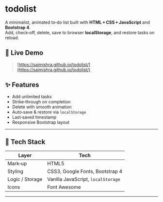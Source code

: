 # todolist

A minimalist, animated to‑do list built with **HTML + CSS + JavaScript** and **Bootstrap 4**.  
Add, check‑off, delete, save to browser **localStorage**, and restore tasks on reload.

## 📌 Live Demo
> [https://saimishra.github.io/todolist/](https://saimishra.github.io/todolist/)


## ✨ Features
- Add unlimited tasks
- Strike‑through on completion
- Delete with smooth animation
- Auto‑save & restore via `localStorage`
- Last‑saved timestamp
- Responsive Bootstrap layout

---

## 🚀 Tech Stack
| Layer | Tech |
|-------|------|
| Mark‑up | HTML5 |
| Styling | CSS3, Google Fonts, Bootstrap 4 |
| Logic / Storage | Vanilla JavaScript, `localStorage` |
| Icons | Font Awesome |

---
